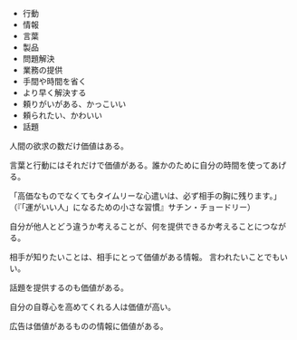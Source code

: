 - 行動
- 情報
- 言葉
- 製品
- 問題解決
- 業務の提供
- 手間や時間を省く
- より早く解決する
- 頼りがいがある、かっこいい
- 頼られたい、かわいい
- 話題

人間の欲求の数だけ価値はある。

言葉と行動にはそれだけで価値がある。誰かのために自分の時間を使ってあげる。

「高価なものでなくてもタイムリーな心遣いは、必ず相手の胸に残ります。」
（『「運がいい人」になるための小さな習慣』サチン・チョードリー）

自分が他人とどう違うか考えることが、何を提供できるか考えることにつながる。

相手が知りたいことは、相手にとって価値がある情報。
言われたいことでもいい。

話題を提供するのも価値がある。

自分の自尊心を高めてくれる人は価値が高い。

広告は価値があるものの情報に価値がある。
